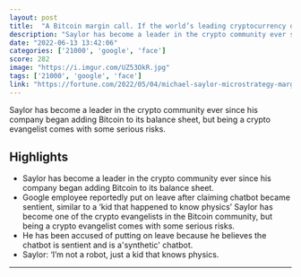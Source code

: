 ```yaml
---
layout: post
title:  "A Bitcoin margin call. If the world’s leading cryptocurrency drops below $21,000, Michael Saylor’s MicroStrategy will be forced to pay up"
description: "Saylor has become a leader in the crypto community ever since his company began adding Bitcoin to its balance sheet, but being a crypto evangelist comes with some serious risks."
date: "2022-06-13 13:42:06"
categories: ['21000', 'google', 'face']
score: 282
image: "https://i.imgur.com/UZ53OkR.jpg"
tags: ['21000', 'google', 'face']
link: "https://fortune.com/2022/05/04/michael-saylor-microstrategy-margin-call-bitcoin/"
---
```


Saylor has become a leader in the crypto community ever since his company began adding Bitcoin to its balance sheet, but being a crypto evangelist comes with some serious risks.

## Highlights

- Saylor has become a leader in the crypto community ever since his company began adding Bitcoin to its balance sheet.
- Google employee reportedly put on leave after claiming chatbot became sentient, similar to a ‘kid that happened to know physics’ Saylor  has become one of the crypto evangelists in the Bitcoin community, but being a crypto evangelist comes with some serious risks.
- He has been accused of putting on leave because he believes the chatbot is sentient and is a'synthetic' chatbot.
- Saylor: ‘I’m not a robot, just a kid that knows physics.

---
